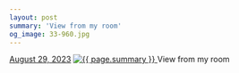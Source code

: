 ```yaml
---
layout: post
summary: 'View from my room'
og_image: 33-960.jpg
---
```


<p>
  <time>
    <a href="/33">August 29, 2023</a>
  </time>
  <a href="/33">
    <img src="{{ site.assets_url }}/33-480.jpg" srcset="{{ site.assets_url }}/33-240.jpg 240w, {{ site.assets_url }}/33-480.jpg 480w, {{ site.assets_url }}/33-720.jpg 720w, {{ site.assets_url }}/33-960.jpg 960w" sizes="(min-width: 700px) 50vw, calc(100vw - 2rem)" alt="{{ page.summary }}" />
  </a>
  <span>View from my room</span>
</p>
